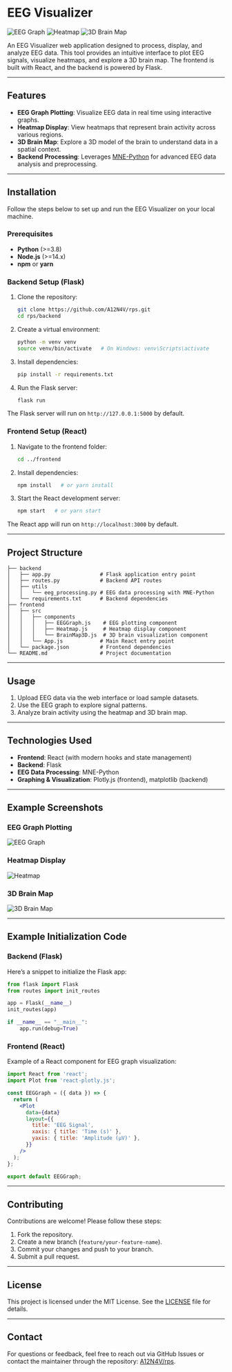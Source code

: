 # EEG Visualizer

![EEG Graph](s3.png)
![Heatmap](s1.png)
![3D Brain Map](s2.png)

An EEG Visualizer web application designed to process, display, and analyze EEG data. This tool provides an intuitive interface to plot EEG signals, visualize heatmaps, and explore a 3D brain map. The frontend is built with React, and the backend is powered by Flask. 

---

## Features

- **EEG Graph Plotting**: Visualize EEG data in real time using interactive graphs.
- **Heatmap Display**: View heatmaps that represent brain activity across various regions.
- **3D Brain Map**: Explore a 3D model of the brain to understand data in a spatial context.
- **Backend Processing**: Leverages [MNE-Python](https://mne.tools/) for advanced EEG data analysis and preprocessing.

---

## Installation

Follow the steps below to set up and run the EEG Visualizer on your local machine.

### Prerequisites

- **Python** (>=3.8)
- **Node.js** (>=14.x)
- **npm** or **yarn**

### Backend Setup (Flask)

1. Clone the repository:
    ```bash
    git clone https://github.com/A12N4V/rps.git
    cd rps/backend
    ```

2. Create a virtual environment:
    ```bash
    python -m venv venv
    source venv/bin/activate   # On Windows: venv\Scripts\activate
    ```

3. Install dependencies:
    ```bash
    pip install -r requirements.txt
    ```

4. Run the Flask server:
    ```bash
    flask run
    ```

The Flask server will run on `http://127.0.0.1:5000` by default.

### Frontend Setup (React)

1. Navigate to the frontend folder:
    ```bash
    cd ../frontend
    ```

2. Install dependencies:
    ```bash
    npm install   # or yarn install
    ```

3. Start the React development server:
    ```bash
    npm start   # or yarn start
    ```

The React app will run on `http://localhost:3000` by default.

---

## Project Structure

```
├── backend
│   ├── app.py                # Flask application entry point
│   ├── routes.py             # Backend API routes
│   ├── utils
│   │   └── eeg_processing.py # EEG data processing with MNE-Python
│   └── requirements.txt      # Backend dependencies
├── frontend
│   ├── src
│   │   ├── components
│   │   │   ├── EEGGraph.js    # EEG plotting component
│   │   │   ├── Heatmap.js     # Heatmap display component
│   │   │   └── BrainMap3D.js  # 3D brain visualization component
│   │   └── App.js            # Main React entry point
│   └── package.json          # Frontend dependencies
└── README.md                 # Project documentation
```

---

## Usage

1. Upload EEG data via the web interface or load sample datasets.
2. Use the EEG graph to explore signal patterns.
3. Analyze brain activity using the heatmap and 3D brain map.

---

## Technologies Used

- **Frontend**: React (with modern hooks and state management)
- **Backend**: Flask
- **EEG Data Processing**: MNE-Python
- **Graphing & Visualization**: Plotly.js (frontend), matplotlib (backend)

---

## Example Screenshots

### EEG Graph Plotting
![EEG Graph](frontend/public/s3.png)

### Heatmap Display
![Heatmap](frontend/public/s1.png)

### 3D Brain Map
![3D Brain Map](frontend/public/s2.png)

---

## Example Initialization Code

### Backend (Flask)
Here’s a snippet to initialize the Flask app:

```python
from flask import Flask
from routes import init_routes

app = Flask(__name__)
init_routes(app)

if __name__ == "__main__":
    app.run(debug=True)
```

### Frontend (React)
Example of a React component for EEG graph visualization:

```jsx
import React from 'react';
import Plot from 'react-plotly.js';

const EEGGraph = ({ data }) => {
  return (
    <Plot
      data={data}
      layout={{
        title: 'EEG Signal',
        xaxis: { title: 'Time (s)' },
        yaxis: { title: 'Amplitude (μV)' },
      }}
    />
  );
};

export default EEGGraph;
```

---

## Contributing

Contributions are welcome! Please follow these steps:

1. Fork the repository.
2. Create a new branch (`feature/your-feature-name`).
3. Commit your changes and push to your branch.
4. Submit a pull request.

---

## License

This project is licensed under the MIT License. See the [LICENSE](LICENSE) file for details.

---

## Contact

For questions or feedback, feel free to reach out via GitHub Issues or contact the maintainer through the repository: [A12N4V/rps](https://github.com/A12N4V/rps).
